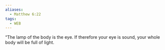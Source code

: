 ```yaml
---
aliases:
  - Matthew 6:22
tags:
  - WEB
---
```

“The lamp of the body is the eye. If therefore your eye is sound, your whole body will be full of light.